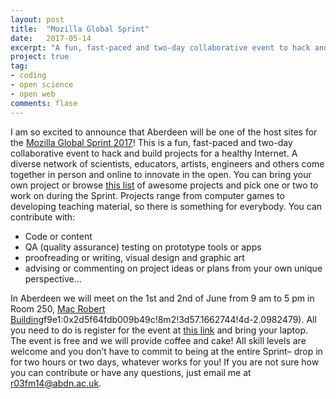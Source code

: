 ```yaml
---
layout: post
title:  "Mozilla Global Sprint"
date:   2017-05-14
excerpt: "A fun, fast-paced and two-day collaborative event to hack and build projects for a healthy Internet."
project: true
tag:
- coding 
- open science
- open web
comments: flase
---
```


I am so excited to announce that Aberdeen will be one of the host sites for the [Mozilla Global Sprint 2017](https://mozilla.github.io/global-sprint/)!
This is a fun, fast-paced and two-day collaborative event to hack and build projects for a healthy Internet. 
A diverse network of scientists, educators, artists, engineers and others come together in person and online to innovate in the open. You can bring your own project or browse [this list](https://github.com/mozilla/global-sprint/issues) of awesome projects and pick one or two to work on during the Sprint. Projects range from computer games to developing teaching material, so there is something for everybody. You can contribute with:

*	Code or content
*	QA (quality assurance) testing on prototype tools or apps
*	proofreading or writing, visual design and graphic art
*	advising or commenting on project ideas or plans from your own unique perspective…

In Aberdeen we will meet on the 1st and 2nd of June from 9 am to 5 pm in Room 250, [Mac Robert Building](https://www.google.co.uk/maps/place/MacRobert+Building,+Aberdeen+AB24/@57.1662432,-2.100484,17z/data=!3m1!4b1!4m5!3m4!1s0x48840e0ef1cd)f9e1:0x2d5f64fdb009b49c!8m2!3d57.1662744!4d-2.0982479). All you need to do is register for the event at [this link](https://ti.to/Mozilla/global-sprint-aberdeen) and bring your laptop. The event is free and we will provide coffee and cake! 
All skill levels are welcome and you don’t have to commit to being at the entire Sprint– drop in for two hours or two days, whatever works for you! If you are not sure how you can contribute or have any questions, just email me at r03fm14@abdn.ac.uk. 
